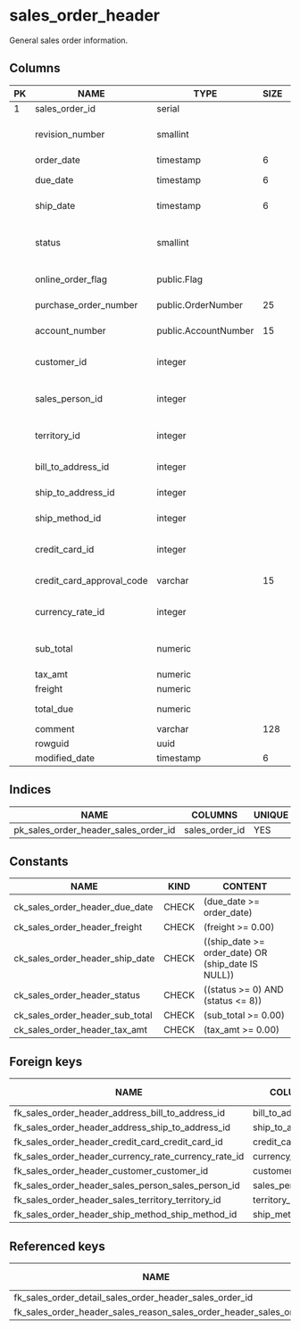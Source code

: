# sales_order_header

General sales order information.

## Columns

| PK |           NAME            |         TYPE         | SIZE | NULL |      DEFAULT       |                                                    COMMENT                                                    |
|----|---------------------------|----------------------|------|------|--------------------|---------------------------------------------------------------------------------------------------------------|
|  1 | sales_order_id            | serial               |      | NO   |                    | Primary key.                                                                                                  |
|    | revision_number           | smallint             |      | NO   |                  0 | Incremental number to track changes to the sales order over time.                                             |
|    | order_date                | timestamp            |    6 | NO   | now()              | Dates the sales order was created.                                                                            |
|    | due_date                  | timestamp            |    6 | NO   |                    | Date the order is due to the customer.                                                                        |
|    | ship_date                 | timestamp            |    6 |      |                    | Date the order was shipped to the customer.                                                                   |
|    | status                    | smallint             |      | NO   |                  1 | Order current status. 1 = In process; 2 = Approved; 3 = Backordered; 4 = Rejected; 5 = Shipped; 6 = Cancelled |
|    | online_order_flag         | public.Flag          |      | NO   | true               | 0 = Order placed by sales person. 1 = Order placed online by customer.                                        |
|    | purchase_order_number     | public.OrderNumber   |   25 |      |                    | Customer purchase order number reference.                                                                     |
|    | account_number            | public.AccountNumber |   15 |      |                    | Financial accounting number reference.                                                                        |
|    | customer_id               | integer              |      | NO   |                    | Customer identification number. Foreign key to customer.business_entity_id.                                   |
|    | sales_person_id           | integer              |      |      |                    | Sales person who created the sales order. Foreign key to sales_person.business_entity_id.                     |
|    | territory_id              | integer              |      |      |                    | Territory in which the sale was made. Foreign key to sales_territory.sales_territory_id.                      |
|    | bill_to_address_id        | integer              |      | NO   |                    | Customer billing address. Foreign key to address.address_id.                                                  |
|    | ship_to_address_id        | integer              |      | NO   |                    | Customer shipping address. Foreign key to address.address_id.                                                 |
|    | ship_method_id            | integer              |      | NO   |                    | Shipping method. Foreign key to ship_method.ship_method_id.                                                   |
|    | credit_card_id            | integer              |      |      |                    | Credit card identification number. Foreign key to credit_card.credit_card_id.                                 |
|    | credit_card_approval_code | varchar              |   15 |      |                    | Approval code provided by the credit card company.                                                            |
|    | currency_rate_id          | integer              |      |      |                    | Currency exchange rate used. Foreign key to currency_rate.currency_rate_id.                                   |
|    | sub_total                 | numeric              |      | NO   |               0.00 | Sales subtotal. Computed as SUM(sales_order_detail.line_total)for the appropriate sales_order_id.             |
|    | tax_amt                   | numeric              |      | NO   |               0.00 | Tax amount.                                                                                                   |
|    | freight                   | numeric              |      | NO   |               0.00 | Shipping cost.                                                                                                |
|    | total_due                 | numeric              |      |      |                    | Total due from customer. Computed as subtotal + tax_amt + freight.                                            |
|    | comment                   | varchar              |  128 |      |                    | Sales representative comments.                                                                                |
|    | rowguid                   | uuid                 |      | NO   | uuid_generate_v1() |                                                                                                               |
|    | modified_date             | timestamp            |    6 | NO   | now()              |                                                                                                               |

## Indices

|                 NAME                 |    COLUMNS     | UNIQUE |
|--------------------------------------|----------------|--------|
| pk_sales_order_header_sales_order_id | sales_order_id | YES    |

## Constants

|              NAME               | KIND  |                      CONTENT                       |
|---------------------------------|-------|----------------------------------------------------|
| ck_sales_order_header_due_date  | CHECK | (due_date >= order_date)                           |
| ck_sales_order_header_freight   | CHECK | (freight >= 0.00)                                  |
| ck_sales_order_header_ship_date | CHECK | ((ship_date >= order_date) OR (ship_date IS NULL)) |
| ck_sales_order_header_status    | CHECK | ((status >= 0) AND (status <= 8))                  |
| ck_sales_order_header_sub_total | CHECK | (sub_total >= 0.00)                                |
| ck_sales_order_header_tax_amt   | CHECK | (tax_amt >= 0.00)                                  |

## Foreign keys

|                         NAME                         |      COLUMNS       |     FOREIGN TABLE      |  FOREIGN COLUMNS   |
|------------------------------------------------------|--------------------|------------------------|--------------------|
| fk_sales_order_header_address_bill_to_address_id     | bill_to_address_id | person.address         | address_id         |
| fk_sales_order_header_address_ship_to_address_id     | ship_to_address_id | person.address         | address_id         |
| fk_sales_order_header_credit_card_credit_card_id     | credit_card_id     | credit_card            | credit_card_id     |
| fk_sales_order_header_currency_rate_currency_rate_id | currency_rate_id   | currency_rate          | currency_rate_id   |
| fk_sales_order_header_customer_customer_id           | customer_id        | customer               | customer_id        |
| fk_sales_order_header_sales_person_sales_person_id   | sales_person_id    | sales_person           | business_entity_id |
| fk_sales_order_header_sales_territory_territory_id   | territory_id       | sales_territory        | territory_id       |
| fk_sales_order_header_ship_method_ship_method_id     | ship_method_id     | purchasing.ship_method | ship_method_id     |

## Referenced keys

|                              NAME                               |          SOURCE TABLE           | SOURCE COLUMNS |    COLUMNS     |
|-----------------------------------------------------------------|---------------------------------|----------------|----------------|
| fk_sales_order_detail_sales_order_header_sales_order_id         | sales_order_detail              | sales_order_id | sales_order_id |
| fk_sales_order_header_sales_reason_sales_order_header_sales_ord | sales_order_header_sales_reason | sales_order_id | sales_order_id |
